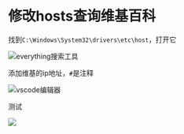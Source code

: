 # 修改hosts查询维基百科

找到`C:\Windows\System32\drivers\etc\host`，打开它

![everything&#x641C;&#x7D22;&#x5DE5;&#x5177;](https://raw.githubusercontent.com/loremwalker/fq-book/master/images/2018-04-30_090747.png)

添加维基的ip地址，`#`是注释

![vscode&#x7F16;&#x8F91;&#x5668;](https://raw.githubusercontent.com/loremwalker/fq-book/master/images/2018-04-30_091155.png)

测试

![](https://raw.githubusercontent.com/loremwalker/fq-book/master/images/2018-04-30_092057.png)



